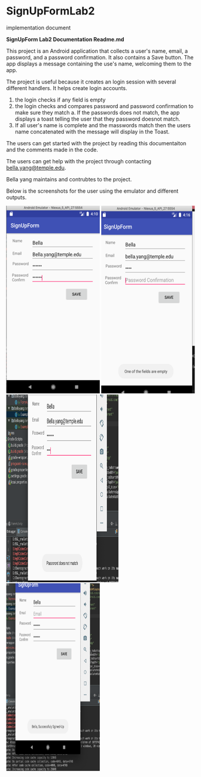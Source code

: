 # SignUpFormLab2
implementation document 

<p><b>SignUpForm Lab2 Documentation Readme.md</b></p>

This project is an Android application that collects a user's name, email, a password, and a password confirmation. It also contains a Save button. 
The app displays a message containing the use's name, welcoming them to the app. 

The project is useful because it creates an login session with several different handlers. It helps create login accounts.
1. the login checks if any field is empty 
2. the login checks and compares password and password confirmation to make sure they match
      a. If the passwords does not match, the app displays a toast telling the user that they password doesnot match.
3. If all user's name is complete and the masswords match then the users name concatenated with the message will display in the Toast.

The users can get started with the project by reading this documentaiton and the comments made in the code.

The users can get help with the project through contacting bella.yang@temple.edu. 

Bella yang maintains and contrubtes to the project.

Below is the screenshots for the user using the emulator and different outputs. 

<img src="FillIn.png" alt="Fill In Image" height="500px" width="250px">
<img src="EmptyFields.png" alt="Empty Fields Image" height="500px" width="250px">
<img src="PasswordError.png" alt="Password Error Image" height="500px" width="300px">
<img src="SucessfulSignUp.png" alt="SuccessfulSignUp" height="500px" width="250px">
